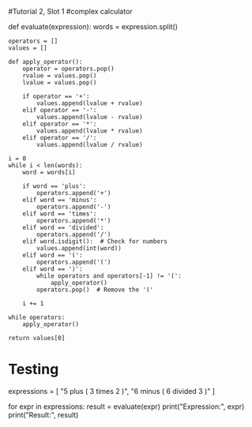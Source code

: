 #Tutorial 2, Slot 1 
#complex calculator 

def evaluate(expression):
    words = expression.split()

    operators = []
    values = []

    def apply_operator():
        operator = operators.pop()
        rvalue = values.pop()
        lvalue = values.pop()

        if operator == '+':
            values.append(lvalue + rvalue)
        elif operator == '-':
            values.append(lvalue - rvalue)
        elif operator == '*':
            values.append(lvalue * rvalue)
        elif operator == '/':
            values.append(lvalue / rvalue)

    i = 0
    while i < len(words):
        word = words[i]

        if word == 'plus':
            operators.append('+')
        elif word == 'minus':
            operators.append('-')
        elif word == 'times':
            operators.append('*')
        elif word == 'divided':
            operators.append('/')
        elif word.isdigit():  # Check for numbers
            values.append(int(word))
        elif word == '(':
            operators.append('(')
        elif word == ')':
            while operators and operators[-1] != '(':
                apply_operator()
            operators.pop()  # Remove the '('

        i += 1

    while operators:
        apply_operator()

    return values[0]

# Testing
expressions = [ 
    "5 plus ( 3 times 2 )",
    "6 minus ( 6 divided 3 )"
]

for expr in expressions:
    result = evaluate(expr)
    print("Expression:", expr)
    print("Result:", result)
